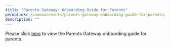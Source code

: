 ```yaml
---
title: "Parents Gateway: Onboarding Guide for Parents"
permalink: /announcements/parents-gateway-onboarding-guide-for-parents/
description: ""
---
```

Please click [here](https://www.youtube.com/embed/tW9jwyuovOo) to view the Parents Gateway onboarding guide for parents.

